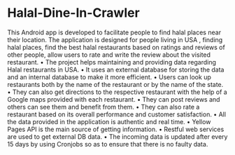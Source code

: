 # Halal-Dine-In-Crawler
This Android app is developed to facilitate people to find halal places near their location. The application is designed for people living in USA , finding halal places, find the best halal restaurants based on ratings and reviews of other people, allow users to rate and write the review about the visited restaurant.
• The project helps maintaining and providing data regarding Halal restaurants in USA.
• It uses an external database for storing the data and an internal database to make it more efficient. 
• Users can look up restaurants both by the name of the restaurant or by the name of the state.
• They can also get directions to the respective restaurant with the help of a Google maps provided with each restaurant.
• They can post reviews and others can see them and benefit from them.
• They can also rate a restaurant based on its overall performance and customer satisfaction.
• All the data provided in the application is authentic and real time.
• Yellow Pages API is the main source of getting information.
• Restful web services are used to get external DB data.
• The incoming data is updated after every 15 days by using Cronjobs so as to ensure that there is no faulty data.
